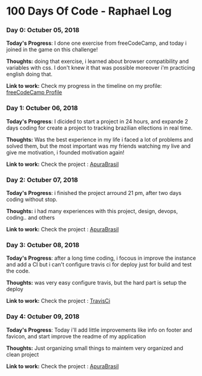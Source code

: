# 100 Days Of Code - Raphael Log

### Day 0: Octuber 05, 2018

**Today's Progress**: I done one exercise from freeCodeCamp, and today i joined in the game on this challenge!

**Thoughts:** doing that exercise, i learned about browser compatibility and variables with css. I don't knew it that was possible moreover i'm practicing english doing that.

**Link to work:**  Check my progress in the timeline on my profile: [freeCodeCamp Profile](https://www.freecodecamp.org/fcc7ff772b2-1dda-47cb-9ea7-a684fa65ed27)

### Day 1: Octuber 06, 2018

**Today's Progress**: I dicided to start a project in 24 hours, and expande 2 days coding for create a project to tracking brazilian ellections in real time.

**Thoughts:** Was the best experience in my life i faced a lot of problems and solved them, but the most important was my friends watching my live and give me motivation, i founded motivation again!

**Link to work:**  Check the project : [ApuraBrasil](http://www.apurabrasil.com.br)

### Day 2: Octuber 07, 2018

**Today's Progress**: i finished the project arround 21 pm, after two days coding without stop.

**Thoughts:** i had many experiences with this project, design, devops, coding.. and others 

**Link to work:**  Check the project : [ApuraBrasil](http://www.apurabrasil.com.br)

### Day 3: Octuber 08, 2018

**Today's Progress**: after a long time coding, i focous in improve the instance and add a CI but i can't configure travis ci for deploy just for build and test the code.

**Thoughts:** was very easy configure travis, but the hard part is setup the deploy

**Link to work:**  Check the project : [TravisCi](https://travis-ci.org/raphaelcrv/apura-brasil-2018)

### Day 4: Octuber 09, 2018

**Today's Progress**: Today i'll add  little improvements like info on footer and favicon, and start improve the readme of my application

**Thoughts:** Just organizing small things to maintem very organized and clean project

**Link to work:**  Check the project : [ApuraBrasil](http://www.apurabrasil.com.br)